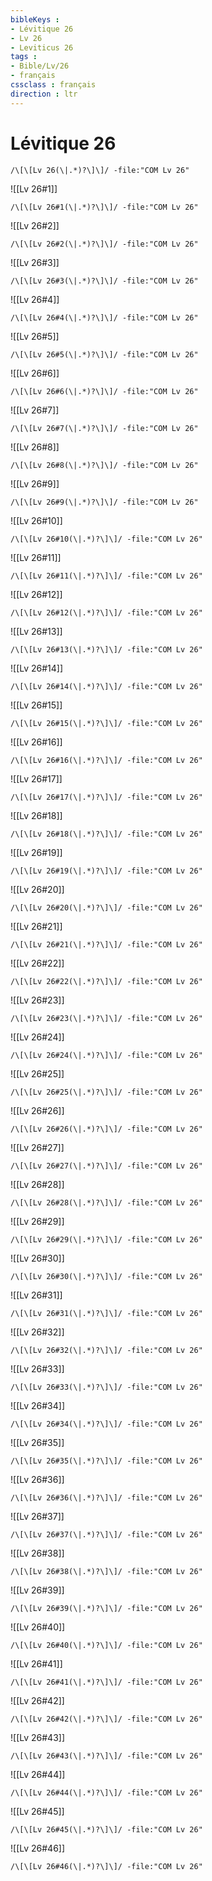 ```yaml
---
bibleKeys : 
- Lévitique 26
- Lv 26
- Leviticus 26
tags : 
- Bible/Lv/26
- français
cssclass : français
direction : ltr
---
```


# Lévitique 26

```query
/\[\[Lv 26(\|.*)?\]\]/ -file:"COM Lv 26"
```



![[Lv 26#1]]

```query
/\[\[Lv 26#1(\|.*)?\]\]/ -file:"COM Lv 26"
```

![[Lv 26#2]]

```query
/\[\[Lv 26#2(\|.*)?\]\]/ -file:"COM Lv 26"
```

![[Lv 26#3]]

```query
/\[\[Lv 26#3(\|.*)?\]\]/ -file:"COM Lv 26"
```

![[Lv 26#4]]

```query
/\[\[Lv 26#4(\|.*)?\]\]/ -file:"COM Lv 26"
```

![[Lv 26#5]]

```query
/\[\[Lv 26#5(\|.*)?\]\]/ -file:"COM Lv 26"
```

![[Lv 26#6]]

```query
/\[\[Lv 26#6(\|.*)?\]\]/ -file:"COM Lv 26"
```

![[Lv 26#7]]

```query
/\[\[Lv 26#7(\|.*)?\]\]/ -file:"COM Lv 26"
```

![[Lv 26#8]]

```query
/\[\[Lv 26#8(\|.*)?\]\]/ -file:"COM Lv 26"
```

![[Lv 26#9]]

```query
/\[\[Lv 26#9(\|.*)?\]\]/ -file:"COM Lv 26"
```

![[Lv 26#10]]

```query
/\[\[Lv 26#10(\|.*)?\]\]/ -file:"COM Lv 26"
```

![[Lv 26#11]]

```query
/\[\[Lv 26#11(\|.*)?\]\]/ -file:"COM Lv 26"
```

![[Lv 26#12]]

```query
/\[\[Lv 26#12(\|.*)?\]\]/ -file:"COM Lv 26"
```

![[Lv 26#13]]

```query
/\[\[Lv 26#13(\|.*)?\]\]/ -file:"COM Lv 26"
```

![[Lv 26#14]]

```query
/\[\[Lv 26#14(\|.*)?\]\]/ -file:"COM Lv 26"
```

![[Lv 26#15]]

```query
/\[\[Lv 26#15(\|.*)?\]\]/ -file:"COM Lv 26"
```

![[Lv 26#16]]

```query
/\[\[Lv 26#16(\|.*)?\]\]/ -file:"COM Lv 26"
```

![[Lv 26#17]]

```query
/\[\[Lv 26#17(\|.*)?\]\]/ -file:"COM Lv 26"
```

![[Lv 26#18]]

```query
/\[\[Lv 26#18(\|.*)?\]\]/ -file:"COM Lv 26"
```

![[Lv 26#19]]

```query
/\[\[Lv 26#19(\|.*)?\]\]/ -file:"COM Lv 26"
```

![[Lv 26#20]]

```query
/\[\[Lv 26#20(\|.*)?\]\]/ -file:"COM Lv 26"
```

![[Lv 26#21]]

```query
/\[\[Lv 26#21(\|.*)?\]\]/ -file:"COM Lv 26"
```

![[Lv 26#22]]

```query
/\[\[Lv 26#22(\|.*)?\]\]/ -file:"COM Lv 26"
```

![[Lv 26#23]]

```query
/\[\[Lv 26#23(\|.*)?\]\]/ -file:"COM Lv 26"
```

![[Lv 26#24]]

```query
/\[\[Lv 26#24(\|.*)?\]\]/ -file:"COM Lv 26"
```

![[Lv 26#25]]

```query
/\[\[Lv 26#25(\|.*)?\]\]/ -file:"COM Lv 26"
```

![[Lv 26#26]]

```query
/\[\[Lv 26#26(\|.*)?\]\]/ -file:"COM Lv 26"
```

![[Lv 26#27]]

```query
/\[\[Lv 26#27(\|.*)?\]\]/ -file:"COM Lv 26"
```

![[Lv 26#28]]

```query
/\[\[Lv 26#28(\|.*)?\]\]/ -file:"COM Lv 26"
```

![[Lv 26#29]]

```query
/\[\[Lv 26#29(\|.*)?\]\]/ -file:"COM Lv 26"
```

![[Lv 26#30]]

```query
/\[\[Lv 26#30(\|.*)?\]\]/ -file:"COM Lv 26"
```

![[Lv 26#31]]

```query
/\[\[Lv 26#31(\|.*)?\]\]/ -file:"COM Lv 26"
```

![[Lv 26#32]]

```query
/\[\[Lv 26#32(\|.*)?\]\]/ -file:"COM Lv 26"
```

![[Lv 26#33]]

```query
/\[\[Lv 26#33(\|.*)?\]\]/ -file:"COM Lv 26"
```

![[Lv 26#34]]

```query
/\[\[Lv 26#34(\|.*)?\]\]/ -file:"COM Lv 26"
```

![[Lv 26#35]]

```query
/\[\[Lv 26#35(\|.*)?\]\]/ -file:"COM Lv 26"
```

![[Lv 26#36]]

```query
/\[\[Lv 26#36(\|.*)?\]\]/ -file:"COM Lv 26"
```

![[Lv 26#37]]

```query
/\[\[Lv 26#37(\|.*)?\]\]/ -file:"COM Lv 26"
```

![[Lv 26#38]]

```query
/\[\[Lv 26#38(\|.*)?\]\]/ -file:"COM Lv 26"
```

![[Lv 26#39]]

```query
/\[\[Lv 26#39(\|.*)?\]\]/ -file:"COM Lv 26"
```

![[Lv 26#40]]

```query
/\[\[Lv 26#40(\|.*)?\]\]/ -file:"COM Lv 26"
```

![[Lv 26#41]]

```query
/\[\[Lv 26#41(\|.*)?\]\]/ -file:"COM Lv 26"
```

![[Lv 26#42]]

```query
/\[\[Lv 26#42(\|.*)?\]\]/ -file:"COM Lv 26"
```

![[Lv 26#43]]

```query
/\[\[Lv 26#43(\|.*)?\]\]/ -file:"COM Lv 26"
```

![[Lv 26#44]]

```query
/\[\[Lv 26#44(\|.*)?\]\]/ -file:"COM Lv 26"
```

![[Lv 26#45]]

```query
/\[\[Lv 26#45(\|.*)?\]\]/ -file:"COM Lv 26"
```

![[Lv 26#46]]

```query
/\[\[Lv 26#46(\|.*)?\]\]/ -file:"COM Lv 26"
```

